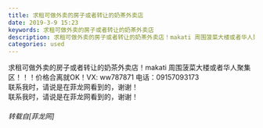 ```yaml
---
title: 求租可做外卖的房子或者转让的奶茶外卖店
date: 2019-3-9 15:23
keywords: 求租可做外卖的房子或者转让的奶茶外卖店
description: 求租可做外卖的房子或者转让的奶茶外卖店！makati 周围菠菜大楼或者华人聚集区！！！价格合离就OK！VX: ww787871 电话：09157093173联系我时，请说是在菲龙网看到的，谢谢！ 联系我时，请说是在菲龙网看到的，谢谢！
categories: used
---
```

<td class="t_f" id="postmessage_3189761">

求租可做外卖的房子或者转让的奶茶外卖店！makati 周围菠菜大楼或者华人聚集区！！！价格合离就OK！VX: ww787871 电话：09157093173<br/>
联系我时，请说是在菲龙网看到的，谢谢！ <br/>
联系我时，请说是在菲龙网看到的，谢谢！</td>
###### 转载自[菲龙网]